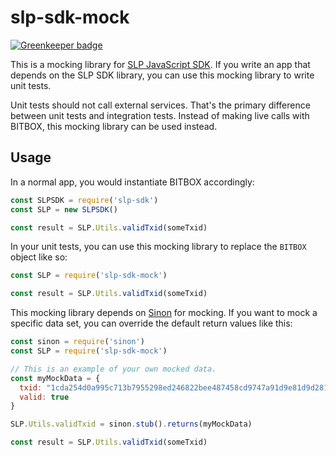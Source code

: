 # slp-sdk-mock

[![Greenkeeper badge](https://badges.greenkeeper.io/christroutner/slp-sdk-mock.svg)](https://greenkeeper.io/)

This is a mocking library for
[SLP JavaScript SDK](https://github.com/Bitcoin-com/slp-sdk). If you write
an app that depends on the SLP SDK library, you can use this mocking library to
write unit tests.

Unit tests should not call external services. That's the primary difference
between unit tests and integration tests. Instead of making live calls with
BITBOX, this mocking library can be used instead.

## Usage
In a normal app, you would instantiate BITBOX accordingly:
```javascript
const SLPSDK = require('slp-sdk')
const SLP = new SLPSDK()

const result = SLP.Utils.validTxid(someTxid)
```

In your unit tests, you can use this mocking library to replace the `BITBOX`
object like so:

```javascript
const SLP = require('slp-sdk-mock')

const result = SLP.Utils.validTxid(someTxid)
```

This mocking library depends on [Sinon](https://sinonjs.org/) for mocking.
If you want to mock a specific data set, you can override the default return
values like this:

```javascript
const sinon = require('sinon')
const SLP = require('slp-sdk-mock')

// This is an example of your own mocked data.
const myMockData = {
  txid: "1cda254d0a995c713b7955298ed246822bee487458cd9747a91d9e81d9d28125",
  valid: true
}

SLP.Utils.validTxid = sinon.stub().returns(myMockData)

const result = SLP.Utils.validTxid(someTxid)
```
